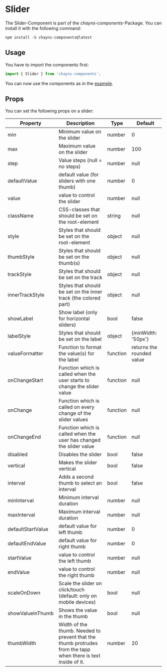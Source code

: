# Slider

The Slider-Component is part of the _chayns-components_-Package. You can install
it with the following command:

    npm install -S chayns-components@latest

## Usage

You have to import the components first:

```jsx harmony
import { Slider } from 'chayns-components';
```

You can now use the components as in the
[example](https://github.com/TobitSoftware/chayns-components/blob/master/examples/react-chayns-slider/Example.jsx).

## Props

You can set the following props on a slider:

| Property          | Description                                                                                                   | Type     | Default                   |
| ----------------- | ------------------------------------------------------------------------------------------------------------- | -------- | ------------------------- |
| min               | Minimum value on the slider                                                                                   | number   | 0                         |
| max               | Maximum value on the slider                                                                                   | number   | 100                       |
| step              | Value steps (null = no steps)                                                                                 | number   | null                      |
| defaultValue      | default value (for sliders with one thumb)                                                                    | number   | 0                         |
| value             | value to control the slider                                                                                   | number   | null                      |
| className         | CSS-classes that should be set on the root-element                                                            | string   | null                      |
| style             | Styles that should be set on the root-element                                                                 | object   | null                      |
| thumbStyle        | Styles that should be set on the thumb(s)                                                                     | object   | null                      |
| trackStyle        | Styles that should be set on the track                                                                        | object   | null                      |
| innerTrackStyle   | Styles that should be set on the inner track (the colored part)                                               | object   | null                      |
| showLabel         | Show label (only for horizontal sliders)                                                                      | bool     | false                     |
| labelStyle        | Styles that should be set on the label                                                                        | object   | {minWidth: '50px'}        |
| valueFormatter    | Function to format the value(s) for the label                                                                 | function | returns the rounded value |
| onChangeStart     | Function which is called when the user starts to change the slider value                                      | function | null                      |
| onChange          | Function which is called on every change of the slider values                                                 | function | null                      |
| onChangeEnd       | Function which is called when the user has changed the slider value                                           | function | null                      |
| disabled          | Disables the slider                                                                                           | bool     | false                     |
| vertical          | Makes the slider vertical                                                                                     | bool     | false                     |
| interval          | Adds a second thumb to select an interval                                                                     | bool     | false                     |
| minInterval       | Minimum interval duration                                                                                     | number   | null                      |
| maxInterval       | Maximum interval duration                                                                                     | number   | null                      |
| defaultStartValue | default value for left thumb                                                                                  | number   | 0                         |
| defaultEndValue   | default value for right thumb                                                                                 | number   | 0                         |
| startValue        | value to control the left thumb                                                                               | number   | null                      |
| endValue          | value to control the right thumb                                                                              | number   | null                      |
| scaleOnDown       | Scale the slider on click/touch (default: only on mobile devices)                                             | bool     | null                      |
| showValueInThumb  | Shows the value in the thumb                                                                                  | bool     | null                      |
| thumbWidth        | Width of the thumb. Needed to prevent that the thumb protrudes from the tapp when there is text inside of it. | number   | 20                        |
